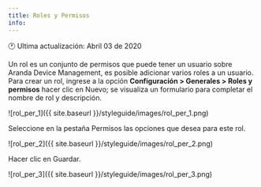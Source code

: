 ```yaml
---
title: Roles y Permisos
info:
---
```

🕐 Ultima actualización: Abril 03 de 2020

Un rol es un conjunto de permisos que puede tener un usuario sobre Aranda Device Management, es posible adicionar varios roles a un usuario. Para crear un rol, ingrese a la opción **Configuración > Generales > Roles y permisos** hacer clic en Nuevo; se visualiza un formulario para completar el nombre de rol y descripción.

![rol_per_1]({{ site.baseurl }}/styleguide/images/rol_per_1.png)


Seleccione en la pestaña Permisos las opciones que desea para este rol.

![rol_per_2]({{ site.baseurl }}/styleguide/images/rol_per_2.png)


Hacer clic en Guardar.


![rol_per_3]({{ site.baseurl }}/styleguide/images/rol_per_3.png)


